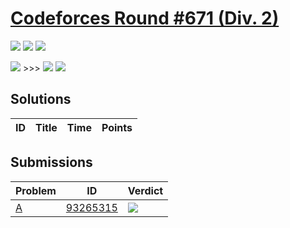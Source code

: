 # [Codeforces Round #671 (Div. 2)](https://codeforces.com/contest/1419)

![](https://img.shields.io/badge/Participation-8-blueviolet) ![](https://img.shields.io/badge/Rank-8449-orange) ![](https://img.shields.io/badge/Points-0-blue)

![](https://img.shields.io/badge/Specialist-1544-cyan) >>> ![](https://img.shields.io/badge/Pupil-1388-lightgreen) ![](https://img.shields.io/badge/---156-red)

## Solutions
| ID | Title | Time | Points |
| --- | --- | --- | --- |

## Submissions
| Problem | ID | Verdict |
| --- | --- | --- |
| [A](https://codeforces.com/contest/1419/problem/A) | [93265315](https://codeforces.com/contest/1419/submission/93265315) | ![](https://img.shields.io/badge/-Wrong%20answer%20on%20test%2068-red) |
